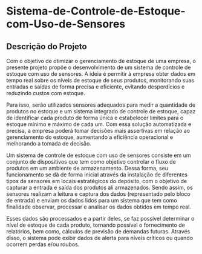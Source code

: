 # Sistema-de-Controle-de-Estoque-com-Uso-de-Sensores

## Descrição do Projeto

Com o objetivo de otimizar o gerenciamento de estoque de uma empresa, o presente projeto propõe o desenvolvimento de um sistema de controle de estoque com uso de sensores. A ideia é permitir à empresa obter dados em tempo real sobre os níveis de estoque de seus produtos, monitorando suas entradas e saídas de forma precisa e eficiente, evitando desperdícios e reduzindo custos com estoque. 

Para isso, serão utilizados sensores adequados para medir a quantidade de produtos no estoque e um sistema integrado de controle de estoque, capaz de identificar cada produto de forma única e estabelecer limites para o estoque mínimo e máximo de cada um. Com essa solução automatizada e precisa, a empresa poderá tomar decisões mais assertivas em relação ao gerenciamento do estoque, aumentando a eficiência operacional e melhorando a tomada de decisão.

Um sistema de controle de estoque com uso de sensores consiste em um conjunto de dispositivos que tem como objetivo controlar o fluxo de produtos em um ambiente de armazenamento. Dessa forma, seu funcionamento se dá de forma inicial através da instalação de diferentes tipos de sensores em locais estratégicos do depósito, com o objetivo de capturar a entrada e saída dos produtos ali armazenados. Sendo assim, os sensores realizam a leitura e captura dos dados  (representado pelo bloco de entrada) e enviam os dados lidos para um sistema que tem como finalidade observar, processar e analisar os dados obtidos em tempo real. 

Esses dados são processados e a partir deles, se faz possível determinar o nível de estoque de cada produto, tornando possível o fornecimento de relatórios, bem como, cálculos de previsão de demandas futuras. Através disso, o sistema pode exibir dados de alerta para níveis críticos ou quando ocorrem perdas e/ou roubos. 

